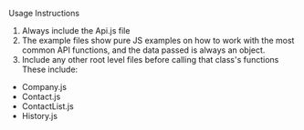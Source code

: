 Usage Instructions

1. Always include the Api.js file
3. The example files show pure JS examples on how to work with the most common API functions, and the data passed is always an object.
2. Include any other root level files before calling that class's functions These include:

- Company.js
- Contact.js
- ContactList.js
- History.js